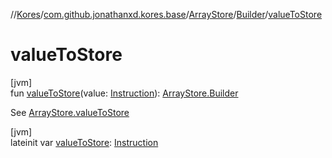 //[Kores](../../../../index.md)/[com.github.jonathanxd.kores.base](../../index.md)/[ArrayStore](../index.md)/[Builder](index.md)/[valueToStore](value-to-store.md)

# valueToStore

[jvm]\
fun [valueToStore](value-to-store.md)(value: [Instruction](../../../com.github.jonathanxd.kores/-instruction/index.md)): [ArrayStore.Builder](index.md)

See [ArrayStore.valueToStore](../value-to-store.md)

[jvm]\
lateinit var [valueToStore](value-to-store.md): [Instruction](../../../com.github.jonathanxd.kores/-instruction/index.md)
